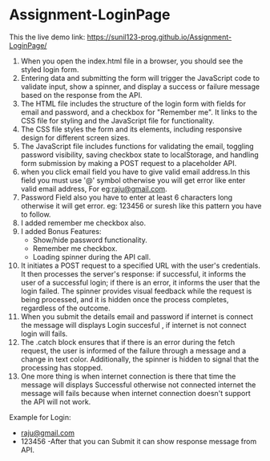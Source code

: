 # Assignment-LoginPage



This the live demo link: https://sunil123-prog.github.io/Assignment-LoginPage/


1. When you open the index.html file in a browser, you should see the styled login form.
2. Entering data and submitting the form will trigger the JavaScript code to validate input, show a spinner, and display a success or failure message based on the response from the API.
3. The HTML file includes the structure of the login form with fields for email and password, and a checkbox for "Remember me". It links to the CSS file for styling and the JavaScript file for functionality.
4. The CSS file styles the form and its elements, including responsive design for different screen sizes.
5.  The JavaScript file includes functions for validating the email, toggling password visibility, saving checkbox state to localStorage, and handling form submission by making a POST request to a placeholder API.
6. when you click email field you have to give valid email address.In this field you must use '@' symbol otherwise you will get error like enter valid email address, For eg:raju@gmail.com.
7. Password Field also you have to enter at least 6 characters long otherwise it will get error. eg: 123456 or suresh like this pattern you have to follow.
8. I added remember me checkbox also.
9. I added Bonus Features:
    - Show/hide password functionality.
    - Remember me checkbox.
    - Loading spinner during the API call.
10. It initiates a POST request to a specified URL with the user's credentials. It then processes the server's response: if successful, it informs the user of a successful login; if there is an error, it informs the user that the login failed. The spinner provides visual feedback while the request is being processed, and it is hidden once the process completes, regardless of the outcome.
11. When you submit the details email and password if internet is connect the message will displays Login succesful , if internet is not connect login will fails.
12. The .catch block ensures that if there is an error during the fetch request, the user is informed of the failure through a message and a change in text color. Additionally, the spinner is hidden to signal that the processing has stopped.
13. One more thing is when internet connection is there that time the message will displays Successful otherwise not connected internet the message will fails because when internet connection doesn't support the API will not work.

Example for Login:
  * raju@gmail.com
  * 123456
    -After that you can Submit it can show response message from API.
